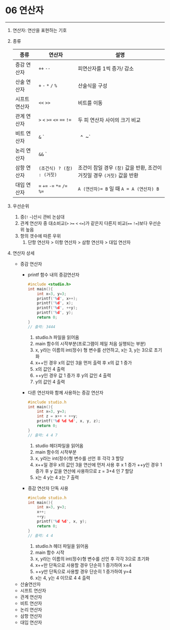 # 06 연산자

---

1. 연산자: 연산을 표현하는 기호
2. 종류
    
    
    | 종류 | 연산자 | 설명 |
    | --- | --- | --- |
    | 증감 연산자 | `++` `--` | 피연산자를 1씩 증가/ 감소 |
    | 산술 연산자 | `+` `-` `*` `/` `%`  | 산술식을 구성 |
    | 시프트 연산자 | `<<` `>>`  | 비트를 이동 |
    | 관계 연산자 | `>` `<` `>=` `<=` `==` `!=`  | 두 피 연산자 사이의 크기 비교 |
    | 비트 연산자 | `&` `|` `^` `~` | 비트 단위로 논리 연산 |
    | 논리 연산자 | `&&` `||` `!`  | 두 피연산자 사이의 논리적인 관게를 정의 |
    | 삼항 연산자 | `(조건식) ? (참) : (거짓)`  |  조건이 참일 경우 `(참)` 값을 반환, 조건이 거짓일 경우 `(거짓)` 값을 반환 |
    | 대입 연산자 | `=` `+=` `-=` `*=` `/=` `%=` | `A (연산자)= B` 일 때 `A = A (연산자) B` |
3. 우선순위
    1. 증(`!` `~`)산시 관비 논삼대
    2. 관계 연산자 중 대소비교(`>` `>=` `<` `<=`)가 같은지 다른지 비교(`==` `!=`)보다 우선순위 높음
    3. 항의 갯수에 따른 우위
        1. 단항 연산자 > 이항 연산자 > 삼항 연산자 > 대입 연산자
4. 연산자 상세
    - 증감 연산자
        - printf 함수 내의 증감연산자
            
            ```c
            #include <studio.h>
            int main(){
            	int x=3, y=3;
            	printf('%d', x++);
            	printf('%d', x);
            	printf('%d', ++y);
            	printf('%d', y);
            	return 0; 
            }
            // 출력: 3444
            ```
            
            1. studio.h 파일을 읽어옴
            2. main 함수의 시작부분(프로그램이 제일 처음 실행되는 부분)
            3. x, y라는 이름의 int(정수) 형 변수를 선언하고, x는 3, y는 3으로 초기화
            4. x++인 경우 x의 값인 3을 먼저 출력 후 x의 값 1 증가
            5. x의 값인 4 출력
            6. ++y인 경우 값 1 증가 후 y의 값인 4 출력
            7. y의 값인 4 출력
        - 다른 연산자와 함께 사용하는 증감 연산자
            
            ```c
            #include studio.h
            int main(){
            	int x=3, y=3;
            	int z = x++ + ++y;
            	printf('%d %d %d', x, y, z);
            	return 0;
            }
            // 출력: 4 4 7
            ```
            
            1. studio 헤더파일을 읽어옴
            2. main 함수의 시작부분
            3. x, y라는 int(정수)형 변수를 선언 후 각각 3 할당
            4. x++일 경우 x의 값인 3을 연산에 먼저 사용 후 x 1 증가
            ++y인 경우 1 증가 후 y 값을 연산에 사용하므로
            z = 3+4 인 7 할당
            5. x는 4 y는 4 z는 7 출력
        - 증감 연산자 단독 사용
            
            ```c
            #include studio.h
            int main(){
            	int x=3, y=3;
            	x++;
            	++y;
            	printf('%d %d', x, y);
            	return 0;
            }
            // 출력: 4 4
            ```
            
            1. studio.h 헤더 파일을 읽어옴
            2. main 함수 시작
            3. x, y라는 이름의 int(정수)형 변수를 선언 후 각각 3으로 초기화
            4. x++만 단독으로 사용할 경우 단순히 1 증가하여 x=4
            5. ++y만 단독으로 사용할 경우 단순히 1 증가하여 y=4
            6. x는 4, y는 4 이므로 4 4 출력
    - 산술연산자
    - 시프트 연산자
    - 관계 연산자
    - 비트 연산자
    - 논리 연산자
    - 삼항 연산자
    - 대입 연산자
